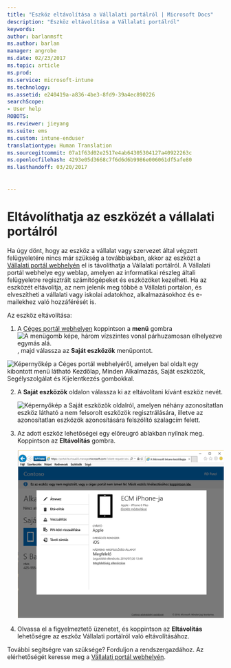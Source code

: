 ```yaml
---
title: "Eszköz eltávolítása a Vállalati portálról | Microsoft Docs"
description: "Eszköz eltávolítása a Vállalati portálról"
keywords: 
author: barlanmsft
ms.author: barlan
manager: angrobe
ms.date: 02/23/2017
ms.topic: article
ms.prod: 
ms.service: microsoft-intune
ms.technology: 
ms.assetid: e240419a-a836-4be3-8fd9-39a4ec890226
searchScope:
- User help
ROBOTS: 
ms.reviewer: jieyang
ms.suite: ems
ms.custom: intune-enduser
translationtype: Human Translation
ms.sourcegitcommit: 07a1f63d02e2517e4ab64305304127a40922263c
ms.openlocfilehash: 4293e05d3668c7f6d6d6b9986e006061df5afe80
ms.lasthandoff: 03/20/2017


---
```


# <a name="remove-your-device-from-the-company-portal"></a>Eltávolíthatja az eszközét a vállalati portálról

Ha úgy dönt, hogy az eszköz a vállalat vagy szervezet által végzett felügyeletére nincs már szükség a továbbiakban, akkor az eszközt a [Vállalati portál webhelyén](http://portal.manage.microsoft.com) el is távolíthatja a Vállalati portálról. A Vállalati portál webhelye egy weblap, amelyen az informatikai részleg általi felügyeletre regisztrált számítógépeket és eszközöket kezelheti. Ha az eszközét eltávolítja, az nem jelenik meg többé a Vállalati portálon, és elveszítheti a vállalati vagy iskolai adatokhoz, alkalmazásokhoz és e-mailekhez való hozzáférését is.

Az eszköz eltávolítása:

1.    A [Céges portál webhelyen](http://portal.manage.microsoft.com) koppintson a __menü__ gombra ![A menügomb képe, három vízszintes vonal párhuzamosan elhelyezve egymás alá.](/Intune/whats-new/media/CP_hamburger_menu.png), majd válassza az __Saját eszközök__ menüpontot.

  ![Képernyőkép a Céges portál webhelyéről, amelyen bal oldalt egy kibontott menü látható Kezdőlap, Minden Alkalmazás, Saját eszközök, Segélyszolgálat és Kijelentkezés gombokkal.](/media/iwp-expanded-sidebar.png)

2. A __Saját eszközök__ oldalon válassza ki az eltávolítani kívánt eszköz nevét.

    ![Képernyőkép a Saját eszközök oldalról, amelyen néhány azonosítatlan eszköz látható a nem felsorolt eszközök regisztrálására, illetve az azonosítatlan eszközök azonosítására felszólító szalagcím felett.](./media/macOS_enroll_002_tap_here_banner.png)

3.    Az adott eszköz lehetőségei egy előreugró ablakban nyílnak meg. Koppintson az **Eltávolítás** gombra.

      ![A kiválasztott eszközzel kapcsolatos összes lehetőség a Céges portál webhelyén, többek között az Átnevezés, az Eltávolítás, az Eszköz alaphelyzetbe állítása, a Jelszó alaphelyzetbe állítása és a Távoli zárolás lehetőségei. ](./media/iwp-screen-with-all-options.png)

4. Olvassa el a figyelmeztető üzenetet, és koppintson az **Eltávolítás** lehetőségre az eszköz Vállalati portálról való eltávolításához.

További segítségre van szüksége? Forduljon a rendszergazdához. Az elérhetőségét keresse meg a [Vállalati portál webhelyén](http://portal.manage.microsoft.com).

